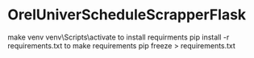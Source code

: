 # OrelUniverScheduleScrapperFlask



make venv
venv\Scripts\activate
to install requirments pip install -r requirements.txt
to make requirements pip freeze > requirements.txt
